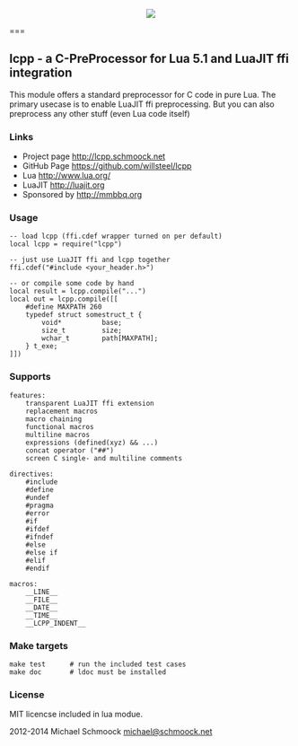 <p align="center"><a href="http://lua.org"><img src="http://lcpp.schmoock.net/lua-logo-lcpp.png"></a></p>
===

## lcpp - a C-PreProcessor for Lua 5.1 and LuaJIT ffi integration 

This module offers a standard preprocessor for C code in pure Lua. 
The primary usecase is to enable LuaJIT ffi preprocessing.
But you can also preprocess any other stuff (even Lua code itself)
    
### Links
 * Project page   http://lcpp.schmoock.net
 * GitHub Page    https://github.com/willsteel/lcpp
 * Lua            http://www.lua.org/
 * LuaJIT         http://luajit.org
 * Sponsored by   http://mmbbq.org

### Usage
    -- load lcpp (ffi.cdef wrapper turned on per default)
    local lcpp = require("lcpp")
        
    -- just use LuaJIT ffi and lcpp together
    ffi.cdef("#include <your_header.h>")

    -- or compile some code by hand
    local result = lcpp.compile("...")
    local out = lcpp.compile([[
        #define MAXPATH 260
        typedef struct somestruct_t {
            void*          base;
            size_t         size;
            wchar_t        path[MAXPATH];
        } t_exe;
    ]])
    
### Supports

    features:
        transparent LuaJIT ffi extension
        replacement macros
        macro chaining
        functional macros
        multiline macros
        expressions (defined(xyz) && ...)
        concat operator ("##")
        screen C single- and multiline comments
        
    directives:
        #include
        #define
        #undef
        #pragma
        #error
        #if 
        #ifdef 
        #ifndef
        #else 
        #else if 
        #elif 
        #endif
        
    macros:
        __LINE__
        __FILE__
        __DATE__
        __TIME__
        __LCPP_INDENT__

### Make targets
    make test      # run the included test cases
    make doc       # ldoc must be installed

### License
MIT licencse included in lua modue.

2012-2014 Michael Schmoock <michael@schmoock.net>
